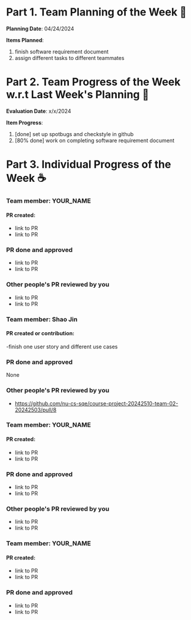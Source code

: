 # Part 1. Team Planning of the Week :ledger: 
**Planning Date**: 04/24/2024

**Items Planned**:
1. finish software requirement document
2. assign different tasks to different teammates


# Part 2. Team Progress of the Week w.r.t Last Week's Planning :green_book:
**Evaluation Date**: x/x/2024

**Item Progress**:
1. [done] set up spotbugs and checkstyle in github
2. [80% done] work on completing software requirement document

# Part 3. Individual Progress of the Week :coffee:

### Team member: YOUR_NAME
#### PR created:
- link to PR
- link to PR

### PR done and approved
- link to PR
- link to PR

### Other people's PR reviewed by you
- link to PR
- link to PR


### Team member: Shao Jin
#### PR created or contribution:
-finish one user story and different use cases

### PR done and approved
None

### Other people's PR reviewed by you
- https://github.com/nu-cs-sqe/course-project-20242510-team-02-20242503/pull/8



### Team member: YOUR_NAME
#### PR created:
- link to PR
- link to PR

### PR done and approved
- link to PR
- link to PR

### Other people's PR reviewed by you
- link to PR
- link to PR


### Team member: YOUR_NAME
#### PR created:
- link to PR
- link to PR

### PR done and approved
- link to PR
- link to PR
